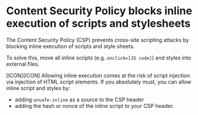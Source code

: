 # Content Security Policy blocks inline execution of scripts and stylesheets

The Content Security Policy (CSP) prevents cross-site scripting attacks by blocking inline execution of scripts and style sheets.

To solve this, move all inline scripts (e.g. `onclick=[JS code]`) and styles into external files.

[ICON][ICON] Allowing inline execution comes at the risk of script injection via injection of HTML script elements. If you absolutely must, you can allow inline script and styles by:

* adding `unsafe-inline` as a source to the CSP header
* adding the hash or nonce of the inline script to your CSP header.